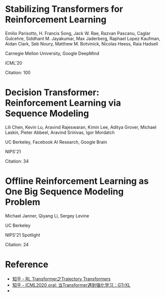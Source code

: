# Stabilizing Transformers for Reinforcement Learning

Emilio Parisotto, H. Francis Song, Jack W. Rae, Razvan Pascanu, Caglar Gulcehre, Siddhant M. Jayakumar, Max Jaderberg, Raphael Lopez Kaufman, Aidan Clark, Seb Noury, Matthew M. Botvinick, Nicolas Heess, Raia Hadsell

Carnegie Mellon University, Google DeepMind

ICML'20

Citation: 100

# Decision Transformer: Reinforcement Learning via Sequence Modeling

Lili Chen, Kevin Lu, Aravind Rajeswaran, Kimin Lee, Aditya Grover, Michael Laskin, Pieter Abbeel, Aravind Srinivas, Igor Mordatch

UC Berkeley, Facebook AI Research, Google Brain

NIPS'21

Citation: 34

# Offline Reinforcement Learning as One Big Sequence Modeling Problem

Michael Janner, Qiyang Li, Sergey Levine

UC Berkeley

NIPS'21 Spotlight

Citation: 24

# Reference

- [知乎 - RL Transformer之Trajectory Transformers](https://zhuanlan.zhihu.com/p/384458362)
- [知乎 - ICML2020 oral: 当Transformer遇到强化学习：GTrXL](https://zhuanlan.zhihu.com/p/264236502)
- 